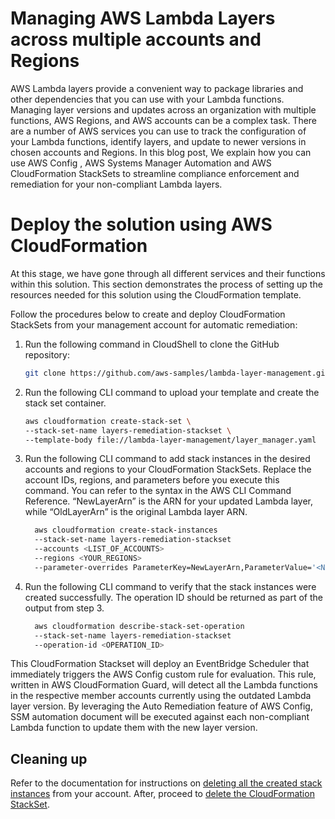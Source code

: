 # Managing AWS Lambda Layers across multiple accounts and Regions
AWS Lambda layers provide a convenient way to package libraries and other dependencies that you can use with your Lambda functions. Managing layer versions and updates across an organization with multiple functions, AWS Regions, and AWS accounts can be a complex task. There are a number of AWS services you can use to track the configuration of your Lambda functions, identify layers, and update to newer versions in chosen accounts and Regions. In this blog post, We explain how you can use AWS Config , AWS Systems Manager Automation and AWS CloudFormation StackSets to streamline compliance enforcement and remediation for your non-compliant Lambda layers.

# Deploy the solution using AWS CloudFormation
At this stage, we have gone through all different services and their functions within this solution. This section demonstrates the process of setting up the resources needed for this solution using the CloudFormation template.

Follow the procedures below to create and deploy CloudFormation StackSets from your management account for automatic remediation:

1. Run the following command in CloudShell to clone the GitHub repository:

    ```bash
    git clone https://github.com/aws-samples/lambda-layer-management.git
    ```

2. Run the following CLI command to upload your template and create the stack set container.

    ```bash
    aws cloudformation create-stack-set \
    --stack-set-name layers-remediation-stackset \
    --template-body file://lambda-layer-management/layer_manager.yaml
    ```

3. Run the following CLI command to add stack instances in the desired accounts and regions to your CloudFormation StackSets. Replace the account IDs, regions, and parameters before you execute this command. You can refer to the syntax in the AWS CLI Command Reference. “NewLayerArn” is the ARN for your updated Lambda layer, while “OldLayerArn” is the original Lambda layer ARN.

    ```bash
      aws cloudformation create-stack-instances
      --stack-set-name layers-remediation-stackset
      --accounts <LIST_OF_ACCOUNTS>
      --regions <YOUR_REGIONS>
      --parameter-overrides ParameterKey=NewLayerArn,ParameterValue='<NEW_LAYER_ARN>' ParameterKey=OldLayerArn,ParameterValue='=<OLD_LAYER_ARN>'
    ```

4. Run the following CLI command to verify that the stack instances were created successfully. The operation ID should be returned as part of the output from step 3.

    ```bash
      aws cloudformation describe-stack-set-operation
      --stack-set-name layers-remediation-stackset
      --operation-id <OPERATION_ID>
    ```

This CloudFormation Stackset will deploy an EventBridge Scheduler that immediately triggers the AWS Config custom rule for evaluation. This rule, written in AWS CloudFormation Guard, will detect all the Lambda functions in the respective member accounts currently using the outdated Lambda layer version. By leveraging the Auto Remediation feature of AWS Config, SSM automation document will be executed against each non-compliant Lambda function to update them with the new layer version.

## Cleaning up
Refer to the documentation for instructions on [deleting all the created stack instances](https://docs.aws.amazon.com/AWSCloudFormation/latest/UserGuide/stackinstances-delete.html) from your account. After, proceed to [delete the CloudFormation StackSet](https://docs.aws.amazon.com/AWSCloudFormation/latest/UserGuide/stacksets-delete.html).


